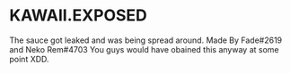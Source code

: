 # KAWAII.EXPOSED
The sauce got leaked and was being spread around.
Made By Fade#2619 and Neko Rem#4703
You guys would have obained this anyway at some point XDD.
